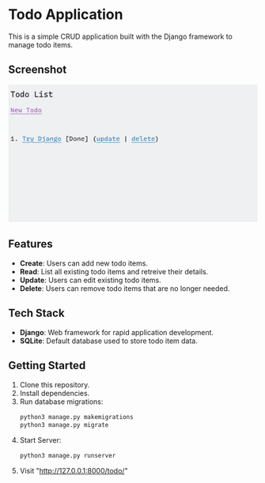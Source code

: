 # Todo Application

This is a simple CRUD application built with the Django framework to manage todo items.

## Screenshot
![Todo List](./assets/images/screenshot_todo_list.png)

## Features

- **Create**: Users can add new todo items.
- **Read**: List all existing todo items and retreive their details.
- **Update**: Users can edit existing todo items.
- **Delete**: Users can remove todo items that are no longer needed.

## Tech Stack

- **Django**: Web framework for rapid application development.
- **SQLite**: Default database used to store todo item data.

## Getting Started

1. Clone this repository.
2. Install dependencies.
3. Run database migrations:
   ```bash
   python3 manage.py makemigrations
   python3 manage.py migrate
   ```
4. Start Server:
   ```bash
   python3 manage.py runserver
   ```
5. Visit "http://127.0.0.1:8000/todo/"
   
   
